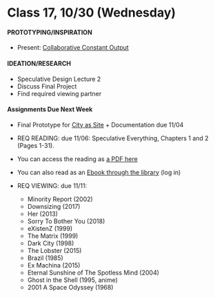 # Class 17, 10/30 (Wednesday)


#### PROTOTYPING/INSPIRATION

 * Present: [Collaborative Constant Output](collaborative_Output.md) 
 
#### IDEATION/RESEARCH

* Speculative Design Lecture 2
* Discuss Final Project 
* Find required viewing partner 
 

 #### Assignments Due Next Week

 * Final Prototype for [City as Site](city_as_site.md) + Documentation due 11/04  
 
 * REQ READING: due 11/06: Speculative Everything, Chapters 1 and 2 (Pages 1-31). 
  * You can access the reading as [a PDF here](https://drive.google.com/open?id=1UgeACzw1-rFpvam_mqtDrqICy6HSVydA)
  * You can also read as an [Ebook through the library](https://getit.library.nyu.edu/go/9463476) (log in) 

* REQ VIEWING: due 11/11:
  * Minority Report (2002)
  * Downsizing (2017)
  * Her (2013)
  * Sorry To Bother You (2018)
  * eXistenZ (1999)
  * The Matrix (1999)
  * Dark City (1998)
  * The Lobster (2015)
  * Brazil (1985)
  * Ex Machina (2015)
  * Eternal Sunshine of The Spotless Mind (2004)
  * Ghost in the Shell (1995, anime)
  * 2001 A Space Odyssey (1968)
